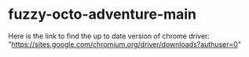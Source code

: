 # fuzzy-octo-adventure-main

Here is the link to find the up to date version of chrome driver: "https://sites.google.com/chromium.org/driver/downloads?authuser=0"
